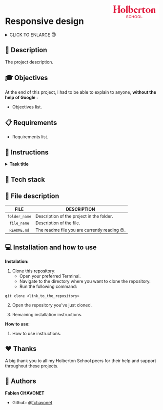 <img  height="50px" align="right" src="https://raw.githubusercontent.com/fchavonet/fchavonet/main/resources/images/logo-holberton_school.png" alt="Holberton School logo">

# Responsive design

<details>
        <summary>
		CLICK TO ENLARGE 😇
        </summary>
	    📄 <a href="#description">Description</a>
        <br>
        🎓 <a href="#objectives">Objectives</a>
        <br>
        📋 <a href="#requirements">Requirements</a>
        <br>
        📝 <a href="#instructions">Instructions</a>
        <br>
        🔨 <a href="#tech-stack">Tech stack</a>
        <br>
        📂 <a href="#files-description">Files description</a>
        <br>
        💻 <a href="#installation_and_how_to_use">Installation and how to use</a>
        <br>
        ♥️ <a href="#thanks">Thanks</a>
        <br>
        👷 <a href="#authors">Authors</a>
</details>

## 📄 <span id="description">Description</span>

The project description.

## 🎓 <span id="objectives">Objectives</span>

At the end of this project, I had to be able to explain to anyone, **without the help of Google** :

- Objectives list.

## 📋 <span id="requirements">Requirements</span>

- Requirements list.

## 📝 <span id="instructions">Instructions</span>

<details>
	<summary>
		<b>Task title</b>
	</summary>
	<br>

Task instructions.

#
**Repo:**
- GitHub repository: `repository_name`.
- Directory: `directory_name`.
- File: `file_name`.
<hr>
</details>

## 🔨 <span id="tech-stack">Tech stack</span>

<p align="left">
</p>

## 📂 <span id="files-description">File description</span>

| **FILE**      | **DESCRIPTION**                               |
| :-----------: | --------------------------------------------- |
| `folder_name` | Description of the project in the folder.     | 
| `file_name`   | Description of the file.                      |
| `README.md`   | The readme file you are currently reading 😉. |

## 💻 <span id="installation_and_how_to_use">Installation and how to use</span>

**Instalation:**

1. Clone this repository:
    - Open your preferred Terminal.
    - Navigate to the directory where you want to clone the repository.
    - Run the following command:

```
git clone <link_to_the_repository>
```

2. Open the repository you've just cloned.

3. Remaining installation instructions.

**How to use:**

1. How to use instructions.

## ♥️ <span id="thanks">Thanks</span>

A big thank you to all my Holberton School peers for their help and support throughout these projects.

## 👷 <span id="authors">Authors</span>

**Fabien CHAVONET**
- Github: [@fchavonet](https://github.com/fchavonet)

